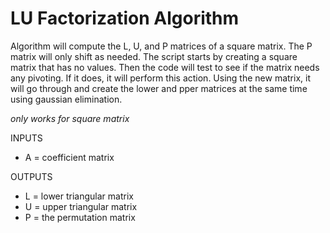 # LU Factorization Algorithm #

Algorithm will compute the L, U, and P matrices of a square matrix. The P matrix will only shift as needed. The script starts by creating a square matrix that has no values. Then the code will test to see if the matrix needs any pivoting. If it does, it will perform this action. Using the new matrix, it will go through and create the lower and pper matrices at the same time using gaussian elimination.

*only works for square matrix*

INPUTS 
* A = coefficient matrix

OUTPUTS 
* L = lower triangular matrix
* U = upper triangular matrix
* P = the permutation matrix
